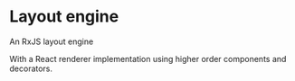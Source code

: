 # Layout engine

An RxJS layout engine

With a React renderer implementation using higher order components and decorators.